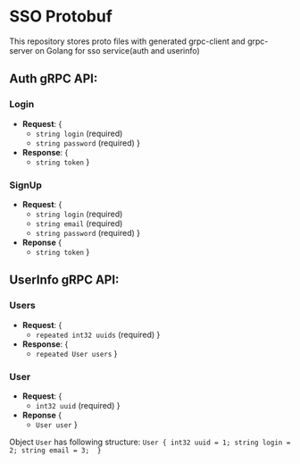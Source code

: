 # SSO Protobuf

This repository stores proto files with generated grpc-client and grpc-server on Golang for sso service(auth and userinfo)

## Auth gRPC API:

### Login
- **Request**: {
    - `string login` (required)
    - `string password` (required)
  }
- **Response**: {
    - `string token`
  }

### SignUp
- **Request**: {
    - `string login` (required)
    - `string email` (required)
    - `string password` (required)
  }
- **Reponse** {
    - `string token`
  }

  
## UserInfo gRPC API:

### Users
- **Request**: {
    - `repeated int32 uuids` (required)
  }
- **Response**: {
    - `repeated User users`
  }

### User
- **Request**: {
    - `int32 uuid` (required)
  }
- **Reponse** {
    - `User user`
  }

Object `User` has following structure:
`User {
  int32 uuid = 1;
  string login = 2;
  string email = 3; 
}`
